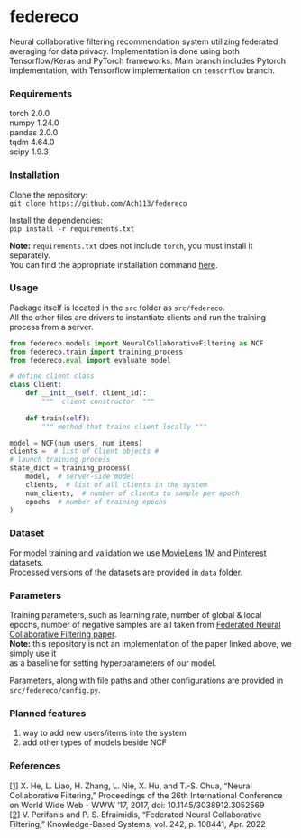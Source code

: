 # federeco
Neural collaborative filtering recommendation system utilizing federated averaging for data privacy.
Implementation is done using both Tensorflow/Keras and PyTorch frameworks. 
Main branch includes Pytorch implementation, with Tensorflow implementation on `tensorflow` branch.
### Requirements
torch 2.0.0 \
numpy 1.24.0 \
pandas 2.0.0 \
tqdm 4.64.0 \
scipy 1.9.3 
### Installation
Clone the repository:\
`git clone https://github.com/Ach113/federeco` 

Install the dependencies: \
`pip install -r requirements.txt` 

__Note:__ `requirements.txt` does not include `torch`, you must install it separately. \
You can find the appropriate installation command [here](https://pytorch.org/get-started/locally/).

### Usage
Package itself is located in the `src` folder as `src/federeco`. \
All the other files are drivers to instantiate clients and run the training process from a server.
```python
from federeco.models import NeuralCollaborativeFiltering as NCF
from federeco.train import training_process
from federeco.eval import evaluate_model

# define client class
class Client:
    def __init__(self, client_id):
        """  client constructor  """
    
    def train(self):
        """ method that trains client locally """

model = NCF(num_users, num_items)
clients =  # list of Client objects #
# launch training process
state_dict = training_process(
    model,  # server-side model
    clients,  # list of all clients in the system
    num_clients,  # number of clients to sample per epoch
    epochs  # number of training epochs
) 
```
    
### Dataset
For model training and validation we use [MovieLens 1M](https://grouplens.org/datasets/movielens/1m/)
and [Pinterest](https://paperswithcode.com/dataset/pinterest) datasets. \
Processed versions of the datasets are provided in `data` folder.

### Parameters
Training parameters, such as learning rate, number of global & local epochs, number of negative samples are all taken from 
[Federated Neural Collaborative Filtering paper](https://arxiv.org/abs/2106.04405). \
__Note:__ this repository is not an implementation of the paper linked above, we simply use it \
as a baseline for setting hyperparameters of our model.

Parameters, along with file paths and other configurations are provided in `src/federeco/config.py`.

### Planned features
1. way to add new users/items into the system
2. add other types of models beside NCF

### References
[[1]](https://arxiv.org/pdf/1708.05031.pdf) X. He, L. Liao, H. Zhang, L. Nie, X. Hu, and T.-S. Chua, “Neural Collaborative
Filtering,” Proceedings of the 26th International Conference on World Wide Web -
WWW ’17, 2017, doi: 10.1145/3038912.3052569 \
[[2]](https://arxiv.org/pdf/2106.04405.pdf) V. Perifanis and P. S. Efraimidis, “Federated Neural Collaborative Filtering,” Knowledge-Based Systems, vol. 242, p. 108441, Apr. 2022